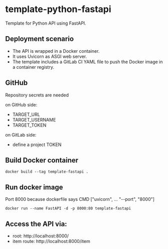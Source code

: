 # template-python-fastapi

Template for Python API using FastAPI.

## Deployment scenario

- The API is wrapped in a Docker container.
- It uses Uvicorn as ASGI web server.
- The template includes a GitLab CI YAML file to push the Docker image in a container registry.

## GitHub

Repository secrets are needed 

on GitHub side:

- TARGET_URL
- TARGET_USERNAME
- TARGET_TOKEN

on GitLab side:

- define a project TOKEN

## Build Docker container

```
docker build --tag template-fastapi .
```

## Run docker image

Port 8000 because dockerfile says CMD ["uvicorn", ... "--port", "8000"]

```
docker run --name FastAPI -d -p 8000:80 template-fastapi
```

## Access the API via:

- root: http://localhost:8000/ 
- item route: http://localhost:8000/item